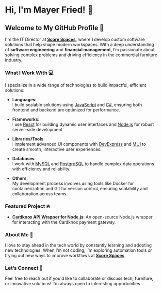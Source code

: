 # Hi, I'm Mayer Fried! 👋

## Welcome to My GitHub Profile 🚀

I'm the IT Director at [**Score Spaces**](https://scorespaces.com), where I develop custom software solutions that help shape modern workspaces. With a deep understanding of **software engineering** and **financial management**, I’m passionate about solving complex problems and driving efficiency in the commercial furniture industry.

### What I Work With 💻

I specialize in a wide range of technologies to build impactful, efficient solutions:

- **Languages**:  
  I build scalable solutions using [JavaScript](https://developer.mozilla.org/en-US/docs/Web/JavaScript) and [C#](https://learn.microsoft.com/en-us/dotnet/csharp/), ensuring both frontend and backend are optimized for performance.
  
- **Frameworks**:  
  I use [React](https://reactjs.org/) for building dynamic user interfaces and [Node.js](https://nodejs.org/) for robust server-side development.

- **Libraries/Tools**:  
  I implement advanced UI components with [DevExpress](https://www.devexpress.com/) and [MUI](https://mui.com/) to create smooth, interactive user experiences.

- **Databases**:  
  I work with [MySQL](https://www.mysql.com/) and [PostgreSQL](https://www.postgresql.org/) to handle complex data operations with efficiency and reliability.

- **Others**:  
  My development process involves using tools like Docker for containerization and Git for version control, ensuring scalability and collaboration across teams.

### Featured Project 🔥
- **[Cardknox API Wrapper for Node.js](https://github.com/mfried40/cardknox-api-wrapper-node)**: An open-source Node.js wrapper for interacting with the Cardknox payment gateway.

### About Me 🌱
I love to stay ahead in the tech world by constantly learning and adopting new technologies. When I’m not coding, I’m exploring automation tools or trying out new ways to improve workflows at [**Score Spaces**](https://scorespaces.com).

### Let’s Connect 🤝
Feel free to reach out if you'd like to collaborate or discuss tech, furniture, or innovative solutions! I'm always open to interesting opportunities.
